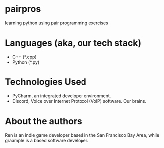 # pairpros
learning python using pair programming exercises

# Languages (aka, our tech stack)
* C++ (\*.cpp)
* Python (\*.py)

# Technologies Used
* PyCharm, an integrated developer environment.
* Discord, Voice over Internet Protocol (VoIP) software.
Our brains.

# About the authors
Ren is an indie game developer based in the San Francisco Bay Area, while
graample is a based software developer.
